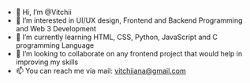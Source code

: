 - 👋 Hi, I’m @Vitchii
- 👀 I’m interested in UI/UX design, Frontend and Backend Programming and Web 3 Development
- 🌱 I’m currently learning HTML, CSS, Python, JavaScript and C programming Language
- 💞️ I’m looking to collaborate on any frontend project that would help in improving my skills
- 📫 You can reach me via mail: vitchiiana@gmail.com

<!--
**Vitchiana/Vitchiana** is a ✨ _special_ ✨ repository because its `README.md` (this file) appears on your GitHub profile.

Here are some ideas to get you started:

- 🔭 I’m currently working on ...
- 🌱 I’m currently learning ...
- 👯 I’m looking to collaborate on ...
- 🤔 I’m looking for help with ...
- 💬 Ask me about ...
- 📫 How to reach me: ...
- 😄 Pronouns: ...
- ⚡ Fun fact: ...
-->

